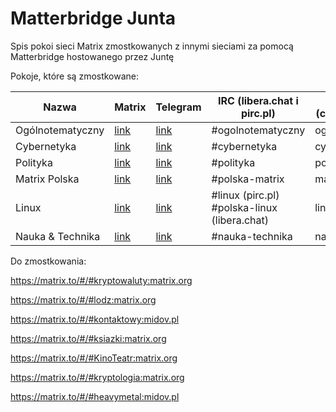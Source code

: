 # Matterbridge Junta
Spis pokoi sieci Matrix zmostkowanych z innymi sieciami za pomocą Matterbridge hostowanego przez Juntę

Pokoje, które są zmostkowane:

| Nazwa | Matrix | Telegram | IRC (libera.chat i pirc.pl) | XMPP (chat.disroot.org) | Discord |
| --- | --- | --- | --- | --- | --- |
| Ogólnotematyczny | [link](https://matrix.to/#/#ogolnotematyczny:matrix.org) | [link](https://t.me/ogolnotematyczny) | #ogolnotematyczny | ogolnotematyczny | [link](https://discord.gg/NxBDHny) |
| Cybernetyka | [link](https://matrix.to/#/#cybernetyka:matrix.org) | [link](https://t.me/cybernetyka) | #cybernetyka | cybernetyka | [link](https://discord.gg/mRbCHKw4kz) |
| Polityka | [link](https://matrix.to/#/#polityka:matrix.org) | [link](https://t.me/polityka_junta) | #polityka | polityka | [link](https://discord.gg/NxBDHny) |
| Matrix Polska | [link](https://matrix.to/#/#matrix-polska:matrix.org) | [link](https://t.me/matrix_polska) | #polska-matrix | matrix-polska | [link](https://discord.gg/NxBDHny) |
| Linux | [link](https://matrix.to/#/#linux-pl:matrix.org) | [link](https://t.me/linux_pl) | #linux (pirc.pl) #polska-linux (libera.chat) | linux-pl | [link](https://discord.gg/NxBDHny) |
| Nauka & Technika | [link](https://matrix.to/#/#nauka-technika:matrix.org) | [link](https://t.me/nauka_technika_junta) | #nauka-technika | nauka-technika | [link](https://discord.gg/NxBDHny) |

Do zmostkowania:

https://matrix.to/#/#kryptowaluty:matrix.org

https://matrix.to/#/#lodz:matrix.org

https://matrix.to/#/#kontaktowy:midov.pl

https://matrix.to/#/#ksiazki:matrix.org

https://matrix.to/#/#KinoTeatr:matrix.org

https://matrix.to/#/#kryptologia:matrix.org

https://matrix.to/#/#heavymetal:midov.pl
